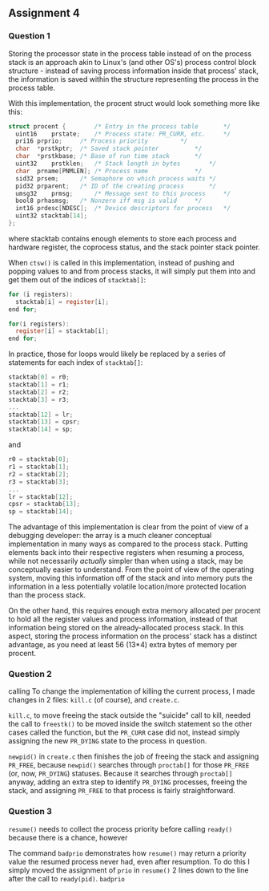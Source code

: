 ## Assignment 4

### Question 1
Storing the processor state in the process table instead of on the process stack is an approach akin to Linux's (and other OS's) process control block structure - instead of saving process information inside that process' stack, the information is saved within the structure representing the process in the process table.

With this implementation, the procent struct would look something more like this:

```C
struct procent {		/* Entry in the process table		*/
  uint16	prstate;	/* Process state: PR_CURR, etc.		*/
  pri16	prprio;		/* Process priority			*/
  char	*prstkptr;	/* Saved stack pointer			*/
  char	*prstkbase;	/* Base of run time stack		*/
  uint32	prstklen;	/* Stack length in bytes		*/
  char	prname[PNMLEN];	/* Process name				*/
  sid32	prsem;		/* Semaphore on which process waits	*/
  pid32	prparent;	/* ID of the creating process		*/
  umsg32	prmsg;		/* Message sent to this process		*/
  bool8	prhasmsg;	/* Nonzero iff msg is valid		*/
  int16	prdesc[NDESC];	/* Device descriptors for process	*/
  uint32 stacktab[14];
};
```
where stacktab contains enough elements to store each process and hardware register, the coprocess status, and the stack pointer stack pointer.

When ```ctsw()``` is called in this implementation, instead of pushing and popping values to and from process stacks, it will simply put them into and get them out of the indices of ```stacktab[]```:

```C
for (i registers):
  stacktab[i] = register[i];
end for;
```
```C
for(i registers):
  register[i] = stacktab[i];
end for;
```

In practice, those for loops would likely be replaced by a series of statements for each index of ```stacktab[]```:

```C
stacktab[0] = r0;
stacktab[1] = r1;
stacktab[2] = r2;
stacktab[3] = r3;
...
stacktab[12] = lr;
stacktab[13] = cpsr;
stacktab[14] = sp;
```
and

```C
r0 = stacktab[0];
r1 = stacktab[1];
r2 = stacktab[2];
r3 = stacktab[3];
...
lr = stacktab[12];
cpsr = stacktab[13];
sp = stacktab[14];
```

The advantage of this implementation is clear from the point of view of a debugging developer: the array is a much cleaner conceptual implementation in many ways as compared to the process stack. Putting elements back into their respective registers when resuming a process, while not necessarily _actually_ simpler than when using a stack, may be conceptually easier to understand. From the point of view of the operating system, moving this information off of the stack and into memory puts the information in a less potentially volatile location/more protected location than the process stack.

On the other hand, this requires enough extra memory allocated per procent to hold all the register values and process information, instead of that information being stored on the already-allocated process stack. In this aspect, storing the process information on the process' stack has a distinct advantage, as you need at least 56 (13*4) extra bytes of memory per procent.

### Question 2
calling
To change the implementation of killing the current process, I made changes in 2 files: ```kill.c``` (of course), and ```create.c```.

```kill.c```, to move freeing the stack outside the "suicide" call to kill, needed the call to ```freestk()``` to be moved inside the switch statement so the other cases called the function, but the ```PR_CURR``` case did not, instead simply assigning the new ```PR_DYING``` state to the process in question.

```newpid()``` in ```create.c``` then finishes the job of freeing the stack and assigning ```PR_FREE```, because ```newpid()``` searches through ```proctab[]``` for those ```PR_FREE``` (or, now, ```PR_DYING```) statuses. Because it searches through ```proctab[]``` anyway, adding an extra step to identify ```PR_DYING``` processes, freeing the stack, and assigning ```PR_FREE``` to that process is fairly straightforward.

### Question 3

```resume()``` needs to collect the process priority before calling ```ready()``` because there is a chance, however

The command ```badprio``` demonstrates how ```resume()``` may return a priority value the resumed process never had, even after resumption. To do this I simply moved the assignment of ```prio``` in ```resume()``` 2 lines down to the line after the call to ```ready(pid)```. ```badprio```
